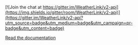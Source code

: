 [![Join the chat at https://gitter.im/WeatherLink/v2-api](https://img.shields.io/gitter/room/WeatherLink/v2-api)](https://gitter.im/WeatherLink/v2-api?utm_source=badge&utm_medium=badge&utm_campaign=pr-badge&utm_content=badge)

[Read the documentation](https://weatherlinkph.github.io/v2-api/)

